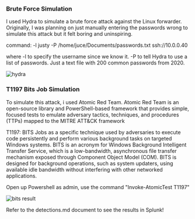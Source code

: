 ### Brute Force Simulation
I used Hydra to simulate a brute force attack against the Linux forwarder. Originally, I was planning on just manually entering the passwords wrong to simulate this attack but it felt boring and uninspiring.

command: -l justy -P /home/juce/Documents/passwords.txt ssh://10.0.0.40

where -l to specify the username since we know it. -P to tell Hydra to use a list of passwords. Just a text file with 200 common passwords from 2020.

![hydra](https://github.com/user-attachments/assets/249295f0-b3d5-4c22-b926-b64d7f95097e)


### T1197 Bits Job Simulation
To simulate this attack, i used Atomic Red Team. Atomic Red Team is an open-source library and PowerShell-based framework that provides simple, focused tests to emulate adversary tactics, techniques, and procedures (TTPs) mapped to the MITRE ATT&CK framework

T1197: BITS Jobs as a specific technique used by adversaries to execute code persistently and perform various background tasks on targeted Windows systems. BITS is an acronym for Windows Background Intelligent Transfer Service, which is a low-bandwidth, asynchronous file transfer mechanism exposed through Component Object Model (COM). BITS is designed for background operations, such as system updaters, using available idle bandwidth without interfering with other networked applications.

Open up Powershell as admin, use the command "Invoke-AtomicTest T1197"

![bits result](https://github.com/user-attachments/assets/2beaaebe-15fd-4414-8fb4-2ca3d8c61d5c)

Refer to the detections.md document to see the results in Splunk!
